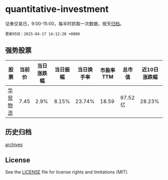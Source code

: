 # quantitative-investment

证券交易日，9:00-15:00，每半时抓取一次数据，按天[归档](archives)。

`更新时间：2025-04-17 14:12:20 +0800`

## 强势股票

|股票|当前价|当日涨跌幅|当日振幅|当日换手率|市盈率TTM|总市值|近10日涨跌幅|
|----|----|----|----|----|----|----|----|
|[华贸物流](https://xueqiu.com/S/SH603128)|7.45|2.9%|8.15%|23.74%|18.59|97.52亿|28.23%|

## 历史归档

[archives](archives)

## License

See the [LICENSE](LICENSE) file for license rights and limitations (MIT).